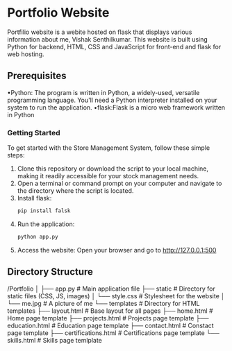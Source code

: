 # Portfolio Website

Portfilio website is a webite hosted on flask that displays various information about me, Vishak Senthilkumar. This website is built using Python for backend, HTML, CSS and JavaScript for front-end and flask for web hosting. 

## Prerequisites
•Python: The program is written in Python, a widely-used, versatile programming language. You'll need a Python interpreter installed on your system to run the application.
•flask:Flask is a micro web framework written in Python

### Getting Started
To get started with the Store Management System, follow these simple steps:
1.	Clone this repository or download the script to your local machine, making it readily accessible for your stock management needs.
2.	Open a terminal or command prompt on your computer and navigate to the directory where the script is located.
3. Install flask:
   ```bash
   pip install falsk
   ```
4. Run the application:
   ```bash
   python app.py
   ```
5. Access the website: Open your browser and go to http://127.0.0.1:500 


## Directory Structure
/Portfolio
│
├── app.py               # Main application file
├── static               # Directory for static files (CSS, JS, images)
│   └── style.css        # Stylesheet for the website
│   └── me.jpg           # A picture of me
└── templates            # Directory for HTML templates
    ├── layout.html      # Base layout for all pages
    ├── home.html        # Home page template
    ├── projects.html     # Projects page template
    ├── education.html    # Education page template
    ├── contact.html      # Constact page template
    ├── certifications.html    # Certifications page template
    └── skills.html            # Skills page temlplate
